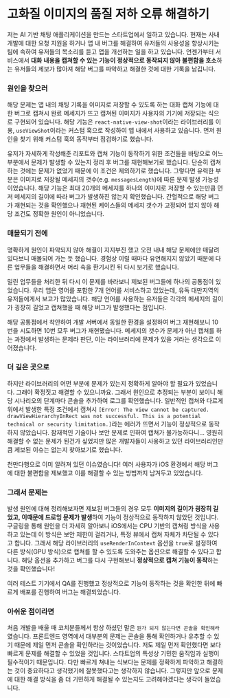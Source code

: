 # 고화질 이미지의 품질 저하 오류 해결하기

저는 AI 기반 채팅 애플리케이션을 만드는 스타트업에서 일하고 있습니다. 현재는 사내 개발에 대한 요청 지원을 하거나 앱 내 버그를 해결하여 유저들의 사용성을 향상시키는 팀에 속하여 유저들의 목소리를 듣고 앱을 개선하는 일을 하고 있습니다. 언젠가부터 서비스에서 **대화 내용을 캡쳐할 수 있는 기능이 정상적으로 동작되지 않아 불편함을 호소**하는 유저들의 제보가 많아져 해당 버그를 파악하고 해결한 것에 대한 기록을 남깁니다.

### 원인을 찾으러
해당 문제는 앱 내의 채팅 기록을 이미지로 저장할 수 있도록 하는 대화 캡쳐 기능에 대한 버그로 캡쳐시 완료 메세지가 뜨고 캡쳐된 이미지가 사용자의 기기에 저장되는 식으로 구현되어 있습니다. 해당 기능은 `react-native-view-shot`이라는 라이브러리를 이용, `useViewShot`이라는 커스텀 훅으로 작성하여 앱 내에서 사용하고 있습니다. 먼저 원인을 찾기 위해 커스텀 훅의 동작부터 점검하기로 했습니다. 

유저가 자세하게 작성해준 리포트와 캡쳐 기능이 동작하기 위한 조건들을 바탕으로 어느 부분에서 문제가 발생할 수 있는지 정리 후 버그를 재현해보기로 했습니다. 단순히 캡쳐하는 것에는 문제가 없었기 때문에 이 조건은 제외하기로 했습니다. 그렇다면 유력한 부분은 이미지로 저장될 메세지의 갯수(e.g. `messagesLength`)에 따른 문제 발생 가능성이었습니다. 해당 기능은 최대 20개의 메세지를 하나의 이미지로 저장할 수 있는만큼 먼저 메세지의 길이에 따라 버그가 발생하진 않는지 확인했습니다. 간헐적으로 해당 버그가 재현되는 것을 확인했으나 재현된 케이스들의 메세지 갯수가 고정되어 있지 않아 해당 조건도 정확한 원인이 아니었습니다.

### 매몰되기 전에
명확하게 원인이 파악되지 않아 해결이 지지부진 했고 오전 내내 해당 문제에만 매달려 있다보니 매몰되어 가는 듯 했습니다. 경험상 이럴 때마다 유연해지지 않았기 때문에 다른 업무들을 해결하면서 머리 속을 환기시킨 뒤 다시 보기로 했습니다. 

밀린 업무들을 처리한 뒤 다시 이 문제를 바라보니 제보된 버그들에 하나의 공통점이 있었습니다. 우리 앱은 영어를 포함한 7개 언어를 서비스하고 있었는데, 유독 대만지역의 유저들에게서 보고가 많았습니다. 해당 언어를 사용하는 유저들은 각각의 메세지의 길이가 굉장히 길었고 캡쳐했을 때 해당 버그가 발생했다는 점입니다.

해당 공통점에서 착안하여 개발 서버에서 동일한 환경을 설정하여 버그 재현해보니 10번을 시도하면 10번 모두 버그가 재현됐습니다. 메세지의 갯수가 문제가 아닌 캡쳐를 하는 과정에서 발생하는 문제라 판단, 이는 라이브러리에 문제가 있을 거라는 생각으로 이어졌습니다.

### 더 깊은 곳으로
하지만 라이브러리의 어떤 부분에 문제가 있는지 정확하게 알아야 할 필요가 있었습니다. 그래야 확정짓고 해결할 수 있으니까요. 그래서 원인으로 추정되는 부분이 보이니 해당 시나리오의 단계마다 콘솔을 추가하여 로그를 확인했습니다. 일반적인 캡쳐와 다르게 위에서 발생한 특정 조건에서 캡쳐시 `[Error: The view cannot be captured. drawViewHierarchyInRect was not successful. This is a potential technical or security limitation.]`라는 에러가 뜨면서 기능이 정상적으로 동작하지 않았습니다. 잠재적인 기술이나 보안 문제로 인하여 캡쳐가 불가능하다니... 영원히 해결할 수 없는 문제가 된건가 싶었지만 많은 개발자들이 사용하고 있던 라이브러리인만큼 제보된 이슈는 없는지 찾아보기로 했습니다.

천만다행으로 이미 알려져 있던 이슈였습니다! 여러 사용자가 iOS 환경에서 해당 버그에 대한 불편함을 제보했고 이를 해결할 수 있는 방법까지 남겨두고 있었습니다.

### 그래서 문제는
발생 원인에 대해 정리해보자면 제보된 버그들의 경우 모두 **이미지의 길이가 굉장히 길었고, 이때문에 드로잉 문제가 발생**하여 기능이 정상적으로 동작하지 않았던 것입니다. 구글링을 통해 원인을 더 자세히 알아보니 iOS에서는 CPU 기반의 캡쳐링 방식을 사용하고 있는데 이 방식은 보안 제한이 걸리거나, 특정 뷰에서 캡쳐 자체가 차단될 수 있다고 합니다. 그래서 해당 라이브러리의 `useRenderInContext` 옵션을 `true`로 설정하여 다른 방식(GPU 방식)으로 캡쳐를 할 수 있도록 도와주는 옵션으로 해결할 수 있다고 합니다. 해당 옵션을 추가하고 버그를 다시 구현해보니 **정상적으로 캡쳐 기능이 동작**하는 것을 확인했습니다!

여러 테스트 기기에서 QA를 진행했고 정상적으로 기능이 동작하는 것을 확인한 뒤에 빠르게 배포를 진행하여 버그는 해결되었습니다.

### 아쉬운 점이라면
처음 개발을 배울 때 코치분들께서 항상 하셨던 말은 `뭔가 되지 않는다면 콘솔을 확인해라`였습니다. 프론트엔드 영역에서 대부분의 문제는 콘솔을 통해 확인하거나 유추할 수 있기 때문에 제일 먼저 콘솔을 확인하라는 것이었습니다. 저도 제일 먼저 확인했다면 보다 빠르게 문제를 해결할 수 있었을 것입니다. 스타트업의 특성상 기민한 움직임과 실행이 필수적이기 때문입니다. 다만 빠르게 쳐내는 식보다는 문제를 정확하게 파악하고 해결하는 것이 중요하다고 생각했기에 잘못했다고는 생각하지 않습니다. 그렇지만 앞으로 문제에 대한 해결 방식을 좀 더 기민하게 해결될 수 있는지도 고려해야겠다는 생각이 들었습니다.